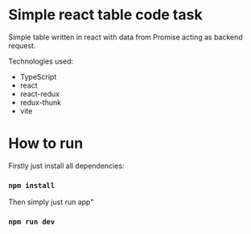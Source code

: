 # Simple react table code task
Simple table written in react with data from Promise acting as backend request.

Technologies used:
* TypeScript
* react
* react-redux
* redux-thunk
* vite

# How to run
Firstly just install all dependencies:
### `npm install`

Then simply just run app"
### `npm run dev`

